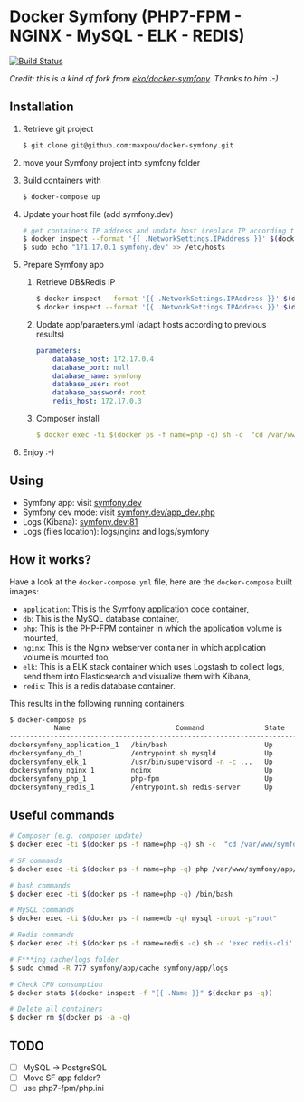 # Docker Symfony (PHP7-FPM - NGINX - MySQL - ELK - REDIS)

[![Build Status](https://travis-ci.org/maxpou/docker-symfony.svg?branch=master)](https://travis-ci.org/maxpou/docker-symfony)

*Credit: this is a kind of fork from [eko/docker-symfony](https://github.com/eko/docker-symfony). Thanks to him :-)*

## Installation

1. Retrieve git project

    ```bash
    $ git clone git@github.com:maxpou/docker-symfony.git
    ```

2. move your Symfony project into symfony folder
3. Build containers with

    ```bash
    $ docker-compose up
    ```

4. Update your host file (add symfony.dev)

    ```bash
    # get containers IP address and update host (replace IP according to your configuration)
    $ docker inspect --format '{{ .NetworkSettings.IPAddress }}' $(docker ps -f name=nginx -q)
    $ sudo echo "171.17.0.1 symfony.dev" >> /etc/hosts
    ```

5. Prepare Symfony app
    1. Retrieve DB&Redis IP

        ```bash
        $ docker inspect --format '{{ .NetworkSettings.IPAddress }}' $(docker ps -f name=db -q)
        $ docker inspect --format '{{ .NetworkSettings.IPAddress }}' $(docker ps -f name=redis -q)
        ```

    2. Update app/paraeters.yml (adapt hosts according to previous results)

        ```yml
        parameters:
            database_host: 172.17.0.4
            database_port: null
            database_name: symfony
            database_user: root
            database_password: root
            redis_host: 172.17.0.3
        ```

    3. Composer install

        ```yml
        $ docker exec -ti $(docker ps -f name=php -q) sh -c  "cd /var/www/symfony/ && composer install"
        ```

6. Enjoy :-)

## Using

* Symfony app: visit [symfony.dev](http://symfony.dev)  
* Symfony dev mode: visit [symfony.dev/app_dev.php](http://symfony.dev/app_dev.php)  
* Logs (Kibana): [symfony.dev:81](http://symfony.dev:81)
* Logs (files location): logs/nginx and logs/symfony

## How it works?

Have a look at the `docker-compose.yml` file, here are the `docker-compose` built images:

* `application`: This is the Symfony application code container,
* `db`: This is the MySQL database container,
* `php`: This is the PHP-FPM container in which the application volume is mounted,
* `nginx`: This is the Nginx webserver container in which application volume is mounted too,
* `elk`: This is a ELK stack container which uses Logstash to collect logs, send them into Elasticsearch and visualize them with Kibana,
* `redis`: This is a redis database container.

This results in the following running containers:

```bash
$ docker-compose ps
           Name                          Command               State              Ports            
--------------------------------------------------------------------------------------------------
dockersymfony_application_1   /bin/bash                        Up                                  
dockersymfony_db_1            /entrypoint.sh mysqld            Up      0.0.0.0:3306->3306/tcp      
dockersymfony_elk_1           /usr/bin/supervisord -n -c ...   Up      0.0.0.0:81->80/tcp          
dockersymfony_nginx_1         nginx                            Up      443/tcp, 0.0.0.0:80->80/tcp
dockersymfony_php_1           php-fpm                          Up      0.0.0.0:9000->9000/tcp      
dockersymfony_redis_1         /entrypoint.sh redis-server      Up      0.0.0.0:6379->6379/tcp      
```

## Useful commands

```bash
# Composer (e.g. composer update)
$ docker exec -ti $(docker ps -f name=php -q) sh -c  "cd /var/www/symfony/ && composer update"

# SF commands
$ docker exec -ti $(docker ps -f name=php -q) php /var/www/symfony/app/console cache:clear

# bash commands
$ docker exec -ti $(docker ps -f name=php -q) /bin/bash

# MySQL commands
$ docker exec -ti $(docker ps -f name=db -q) mysql -uroot -p"root"

# Redis commands
$ docker exec -ti $(docker ps -f name=redis -q) sh -c 'exec redis-cli'

# F***ing cache/logs folder
$ sudo chmod -R 777 symfony/app/cache symfony/app/logs

# Check CPU consumption
$ docker stats $(docker inspect -f "{{ .Name }}" $(docker ps -q))

# Delete all containers
$ docker rm $(docker ps -a -q)
```

## TODO

- [ ] MySQL -> PostgreSQL
- [ ] Move SF app folder?
- [ ] use php7-fpm/php.ini
